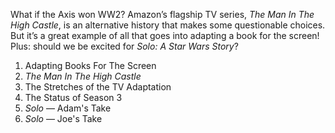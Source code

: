 



What if the Axis won WW2? Amazon’s flagship TV series, *The Man In The High Castle*, is an alternative history that makes some questionable choices. But it’s a great example of all that goes into adapting a book for the screen! Plus: should we be excited for *Solo: A Star Wars Story*?

1. Adapting Books For The Screen
2. *The Man In The High Castle*
3. The Stretches of the TV Adaptation
4. The Status of Season 3
5. *Solo* — Adam's Take
6. *Solo* — Joe's Take

